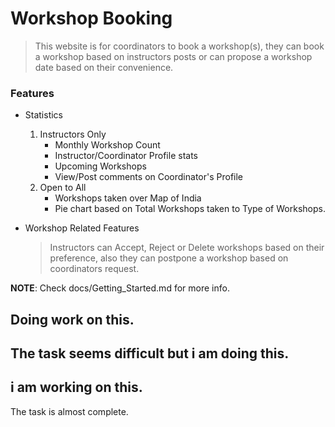 # **Workshop Booking**

> This website is for coordinators to book a workshop(s), they can book a workshop based on instructors posts or can propose a workshop date based on their convenience.

### Features
* Statistics
    1. Instructors Only
        * Monthly Workshop Count
        * Instructor/Coordinator Profile stats
        * Upcoming Workshops
        * View/Post comments on Coordinator's Profile
    2. Open to All
        * Workshops taken over Map of India
        * Pie chart based on Total Workshops taken to Type of Workshops.

* Workshop Related Features
    > Instructors can Accept, Reject or Delete workshops based on their preference, also they can postpone a workshop based on coordinators request.

__NOTE__: Check docs/Getting_Started.md for more info.

## Doing work on this.
## The task seems difficult but i am doing this.
## i am working on this.


The task is almost complete.


